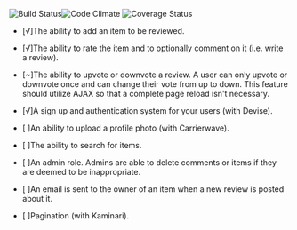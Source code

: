 ![Build Status](https://codeship.com/projects/66094d00-42b3-0133-cd9b-1eb5f82d52fc/status?branch=master)![Code Climate](https://codeclimate.com/github/caseykim/coders_ink.png) ![Coverage Status](https://coveralls.io/repos/caseykim/coders_ink/badge.png)

* [√]The ability to add an item to be reviewed.

* [√]The ability to rate the item and to optionally comment on it (i.e. write a review).

* [~]The ability to upvote or downvote a review. A user can only upvote or downvote once and can change their vote from up to down. This feature should utilize AJAX so that a complete page reload isn't necessary.

* [√]A sign up and authentication system for your users (with Devise).

* [ ]An ability to upload a profile photo (with Carrierwave).

* [ ]The ability to search for items.

* [ ]An admin role. Admins are able to delete comments or items if they are deemed to be inappropriate.

* [ ]An email is sent to the owner of an item when a new review is posted about it.

* [ ]Pagination (with Kaminari).
